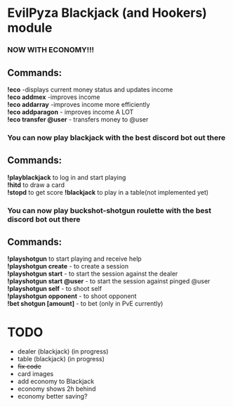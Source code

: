 # EvilPyza Blackjack (and Hookers) module

### NOW WITH ECONOMY!!!
## Commands:
**!eco** -displays current money status and updates income<br>
**!eco addmex** -improves income<br>
**!eco addarray** -improves income more efficiently<br>
**!eco addparagon** - improves income A LOT<br>
**!eco transfer @user** - transfers money to @user <br>

### You can now play blackjack with the best discord bot out there
## Commands:
**!playblackjack** to log in and start playing <br>
**!hitd** to draw a card <br>
**!stopd** to get score
**!blackjack** to play in a table(not implemented yet)


### You can now play buckshot-shotgun roulette with the best discord bot out there
## Commands:
**!playshotgun** to start playing and receive help <br>
**!playshotgun create** - to create a session<br>
**!playshotgun start** - to start the session against the dealer<br>
**!playshotgun start @user** - to start the session against pinged @user<br>
**!playshotgun self** - to shoot self<br>
**!playshotgun opponent** - to shoot opponent<br>
**!bet shotgun [amount]** - to bet (only in PvE currently)

# TODO
- dealer (blackjack) (in progress)
- table (blackjack) (in progress)
- ~~fix code~~
- card images
- add economy to Blackjack
- economy shows 2h behind
- economy better saving?

